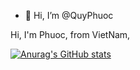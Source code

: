 - 👋 Hi, I’m @QuyPhuoc

Hi, I'm Phuoc, from VietNam, 


[![Anurag's GitHub stats](https://github-readme-stats.vercel.app/api?username=PhuocbeothichJava)](https://github.com/anuraghazra/github-readme-stats)
